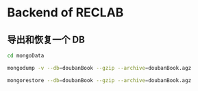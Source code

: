 # Backend of RECLAB

## 导出和恢复一个 DB

```bash
cd mongoData

mongodump -v --db=doubanBook --gzip --archive=doubanBook.agz

mongorestore --db=doubanBook --gzip --archive=doubanBook.agz
```